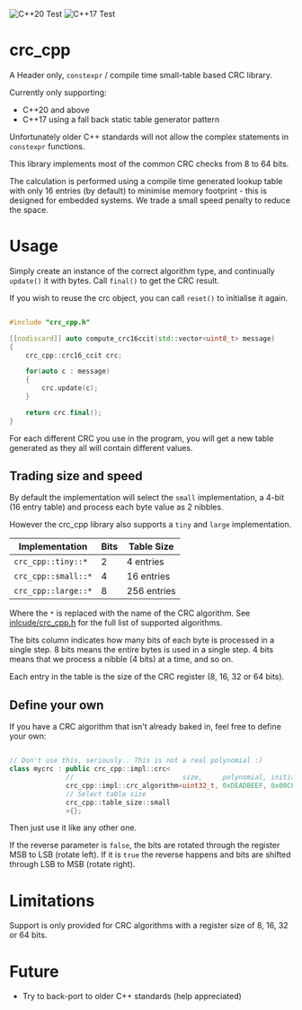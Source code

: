 ![C++20 Test](https://github.com/AshleyRoll/crc_cpp/workflows/C++20%20Test/badge.svg)
![C++17 Test](https://github.com/AshleyRoll/crc_cpp/workflows/C++17%20Test/badge.svg)


# crc_cpp

A Header only, `constexpr` / compile time small-table based CRC library.

Currently only supporting:
 - C++20 and above
 - C++17 using a fall back static table generator pattern

Unfortunately older C++ standards will not allow the complex statements in
`constexpr` functions.

This library implements most of the common CRC checks from 8 to 64 bits.

The calculation is performed using a compile time generated lookup table with
only 16 entries (by default) to minimise memory footprint - this is designed
for embedded systems. We trade a small speed penalty to reduce the space.

# Usage

Simply create an instance of the correct algorithm type, and continually
`update()` it with bytes. Call `final()` to get the CRC result.

If you wish to reuse the crc object, you can call `reset()` to initialise it
again.

```cpp

#include "crc_cpp.h"

[[nodiscard]] auto compute_crc16ccit(std::vector<uint8_t> message)
{
    crc_cpp::crc16_ccit crc;

    for(auto c : message)
    {
        crc.update(c);
    }

    return crc.final();
}

```

For each different CRC you use in the program, you will get a new table
generated as they all will contain different values.

## Trading size and speed

By default the implementation will select the `small` implementation, a
4-bit (16 entry table) and process each byte value as 2 nibbles.

However the crc_cpp library also supports a `tiny` and `large` implementation.

| Implementation      | Bits | Table Size  |
| ------------------- | ---- | ----------  |
| `crc_cpp::tiny::*`  | 2    | 4 entries   |
| `crc_cpp::small::*` | 4    | 16 entries  |
| `crc_cpp::large::*` | 8    | 256 entries |

Where the `*` is replaced with the name of the CRC algorithm. See
[inlcude/crc_cpp.h](include/crc_cpp.h) for the full list of supported
algorithms.

The bits column indicates how many bits of each byte is processed in a single
step. 8 bits means the entire bytes is used in a single step. 4 bits means that
we process a nibble (4 bits) at a time, and so on.

Each entry in the table is the size of the CRC register (8, 16, 32 or 64 bits).


## Define your own

If you have a CRC algorithm that isn't already baked in, feel free to define
your own:

```cpp

// Don't use this, seriously.. This is not a real polynomial :)
class mycrc : public crc_cpp::impl::crc<
              //                           size,     polynomial, initial,    final xor,  reverse?
              crc_cpp::impl::crc_algorithm<uint32_t, 0xDEADBEEF, 0x00C0DE00, 0x00000000, false>,
              // Select table size
              crc_cpp::table_size::small
              >{};
```

Then just use it like any other one.

If the reverse parameter is `false`, the bits are rotated through the register
MSB to LSB (rotate left). If it is `true` the reverse happens and bits are shifted through
LSB to MSB (rotate right).

# Limitations

Support is only provided for CRC algorithms with a register size of 8, 16, 32
or 64 bits.


# Future

- Try to back-port to older C++ standards (help appreciated)



